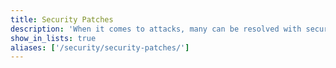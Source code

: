 ```yaml
---
title: Security Patches
description: 'When it comes to attacks, many can be resolved with security patches. The guides in this section help you apply patches for commonly used attacks.'
show_in_lists: true
aliases: ['/security/security-patches/']
---
```


